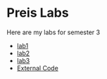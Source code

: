 # Preis Labs
Here are my labs for semester 3 
- [lab1](https://github.com/Preisy/CppLabs/tree/main/lab1)
- [lab2](https://github.com/Preisy/CppLabs/tree/main/lab2)
- [lab3](https://github.com/Preisy/CppLabs/tree/main/lab3)
- [External Code](https://github.com/Preisy/CppLabs/tree/main/externalCode)


